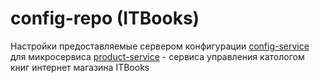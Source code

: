 # config-repo (ITBooks)
Настройки предоставляемые сервером конфигурации [config-service](https://github.com/ArtJDev/config-service) 
для микросервиса [product-service](https://github.com/ArtJDev/product-service) - сервиса управления катологом книг интернет магазина ITBooks
